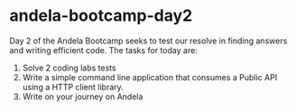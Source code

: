 # andela-bootcamp-day2
Day 2 of the Andela Bootcamp seeks to test our resolve in finding answers and writing efficient code.
The tasks for today are:
1. Solve 2 coding labs tests
2. Write a simple command line application that consumes a Public API using a HTTP client library.
3. Write on your journey on Andela
